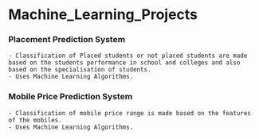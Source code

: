 # Machine_Learning_Projects

### Placement Prediction System
    - Classification of Placed students or not placed students are made based on the students performance in school and colleges and also based on the specialisation of students.
    - Uses Machine Learning Algorithms.

### Mobile Price Prediction System
    - Classification of mobile price range is made based on the features of the mobiles.
    - Uses Machine Learning Algorithms.

